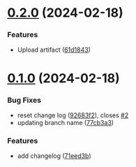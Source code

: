 # [0.2.0](https://github.com/ellenmirsas/greetings-ci/compare/v0.1.0...v0.2.0) (2024-02-18)


### Features

* Upload artifact ([61d1843](https://github.com/ellenmirsas/greetings-ci/commit/61d1843f98dee2f145c3c9b378afc73509b5d52b))



# [0.1.0](https://github.com/ellenmirsas/greetings-ci/compare/71eed3bf25e497bd68147d92b22054e920ffe3d5...v0.1.0) (2024-02-18)


### Bug Fixes

* reset change log ([92683f2](https://github.com/ellenmirsas/greetings-ci/commit/92683f2d9ed0e0a4418077a6d7dbdb781be70863)), closes [#2](https://github.com/ellenmirsas/greetings-ci/issues/2)
* updating branch name ([77cb3a3](https://github.com/ellenmirsas/greetings-ci/commit/77cb3a34dbcdaaef36ae50f0d169e55614823a8f))


### Features

* add changelog ([71eed3b](https://github.com/ellenmirsas/greetings-ci/commit/71eed3bf25e497bd68147d92b22054e920ffe3d5))



